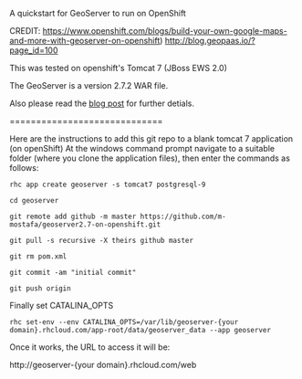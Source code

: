 A quickstart for GeoServer to run on OpenShift

CREDIT: https://www.openshift.com/blogs/build-your-own-google-maps-and-more-with-geoserver-on-openshift)
		http://blog.geopaas.io/?page_id=100

This was tested on openshift's Tomcat 7 (JBoss EWS 2.0)

The GeoServer is a version 2.7.2 WAR file.

Also please read the [blog post](https://www.openshift.com/blogs/build-your-own-google-maps-and-more-with-geoserver-on-openshift) for further detials.


=============================

Here are the instructions to add this git repo to a blank tomcat 7 application (on openShift) 
At the windows command prompt navigate to a suitable folder (where you clone the application files), then enter the commands as follows:

	rhc app create geoserver -s tomcat7 postgresql-9

    cd geoserver

	git remote add github -m master https://github.com/m-mostafa/geoserver2.7-on-openshift.git

	git pull -s recursive -X theirs github master
	
	git rm pom.xml
	
	git commit -am "initial commit"

	git push origin
	

Finally set CATALINA_OPTS

	rhc set-env --env CATALINA_OPTS=/var/lib/geoserver-{your domain}.rhcloud.com/app-root/data/geoserver_data --app geoserver	
	
Once it works, the URL to access it will be:

http://geoserver-{your domain}.rhcloud.com/web


